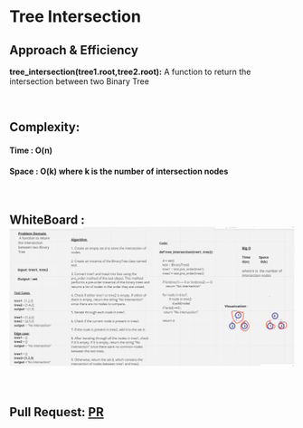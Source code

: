 # Tree Intersection



## Approach & Efficiency


**tree_intersection(tree1.root,tree2.root):**  A function to return the intersection between two Binary Tree

<br>


## Complexity:
#### Time : O(n)

#### Space : O(k) where k is  the number of intersection nodes

<br>

## WhiteBoard : ![CC32](./cc32.PNG)


<br>

## Pull Request: [PR](https://github.com/DohaKhamaiseh/data-structures-and-algorithms/pull/55)